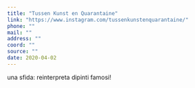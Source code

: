 ```yaml
---
title: "Tussen Kunst en Quarantaine"
link: "https://www.instagram.com/tussenkunstenquarantaine/"
phone: ""
mail: ""
address: ""
coord: ""
source: ""
date: 2020-04-02
---
```


una sfida: reinterpreta dipinti famosi!
